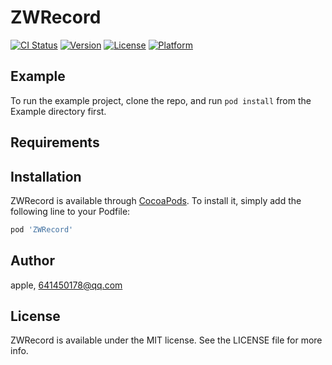 # ZWRecord

[![CI Status](http://img.shields.io/travis/apple/ZWRecord.svg?style=flat)](https://travis-ci.org/apple/ZWRecord)
[![Version](https://img.shields.io/cocoapods/v/ZWRecord.svg?style=flat)](http://cocoapods.org/pods/ZWRecord)
[![License](https://img.shields.io/cocoapods/l/ZWRecord.svg?style=flat)](http://cocoapods.org/pods/ZWRecord)
[![Platform](https://img.shields.io/cocoapods/p/ZWRecord.svg?style=flat)](http://cocoapods.org/pods/ZWRecord)

## Example

To run the example project, clone the repo, and run `pod install` from the Example directory first.

## Requirements

## Installation

ZWRecord is available through [CocoaPods](http://cocoapods.org). To install
it, simply add the following line to your Podfile:

```ruby
pod 'ZWRecord'
```

## Author

apple, 641450178@qq.com

## License

ZWRecord is available under the MIT license. See the LICENSE file for more info.
